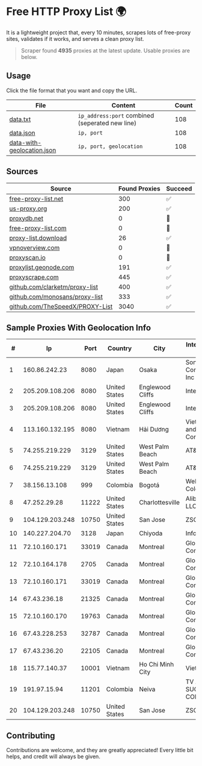 
# Free HTTP Proxy List 🌍

It is a lightweight project that, every 10 minutes, scrapes lots of free-proxy sites, validates if it works, and serves a clean proxy list.


> Scraper found **4935** proxies at the latest update. Usable proxies are below.

## Usage

Click the file format that you want and copy the URL.


|File|Content|Count|
|----|-------|-----|
|[data.txt](https://raw.githubusercontent.com/themiralay/Proxy-List-World/master/data.txt)|`ip_address:port` combined (seperated new line)|108|
|[data.json](https://raw.githubusercontent.com/themiralay/Proxy-List-World/master/data.json)|`ip, port`|108|
|[data-with-geolocation.json](https://raw.githubusercontent.com/themiralay/Proxy-List-World/master/data-with-geolocation.json)|`ip, port, geolocation`|108|

## Sources

|Source|Found Proxies|Succeed|
|------|-------------|-------|
|[free-proxy-list.net](https://free-proxy-list.net)|300|✅|
|[us-proxy.org](https://www.us-proxy.org)|200|✅|
|[proxydb.net](http://proxydb.net)|0|🚫|
|[free-proxy-list.com](https://free-proxy-list.com/?page=&port=&type%5B%5D=http&type%5B%5D=https&up_time=0&search=Search)|0|🚫|
|[proxy-list.download](https://www.proxy-list.download/HTTP)|26|✅|
|[vpnoverview.com](https://vpnoverview.com/privacy/anonymous-browsing/free-proxy-servers)|0|🚫|
|[proxyscan.io](https://www.proxyscan.io)|0|🚫|
|[proxylist.geonode.com](https://proxylist.geonode.com/api/proxy-list?limit=300&page=1&sort_by=lastChecked&sort_type=desc&protocols=http,https)|191|✅|
|[proxyscrape.com](https://api.proxyscrape.com/v2/?request=displayproxies&protocol=http&timeout=10000&country=all&ssl=all&anonymity=all)|445|✅|
|[github.com/clarketm/proxy-list](https://raw.githubusercontent.com/clarketm/proxy-list/master/proxy-list-raw.txt)|400|✅|
|[github.com/monosans/proxy-list](https://raw.githubusercontent.com/monosans/proxy-list/main/proxies/http.txt)|333|✅|
|[github.com/TheSpeedX/PROXY-List](https://raw.githubusercontent.com/TheSpeedX/PROXY-List/master/http.txt)|3040|✅|


## Sample Proxies With Geolocation Info

|#|Ip|Port|Country|City|Internet Service Provider|
|-|--|----|-------|----|-------------------------|
|1|160.86.242.23|8080|Japan|Osaka|Sony Network Communications Inc|
|2|205.209.108.206|8080|United States|Englewood Cliffs|Interserver, Inc|
|3|205.209.108.206|8080|United States|Englewood Cliffs|Interserver, Inc|
|4|113.160.132.195|8080|Vietnam|Hải Dương|VietNam Post and Telecom Corporation|
|5|74.255.219.229|3129|United States|West Palm Beach|AT&T Corp.|
|6|74.255.219.229|3129|United States|West Palm Beach|AT&T Corp.|
|7|38.156.13.108|999|Colombia|Bogotá|Web Master Colombia|
|8|47.252.29.28|11222|United States|Charlottesville|Alibaba.com LLC|
|9|104.129.203.248|10750|United States|San Jose|ZSCALER, INC.|
|10|140.227.204.70|3128|Japan|Chiyoda|InfoSphere|
|11|72.10.160.171|33019|Canada|Montreal|GloboTech Communications|
|12|72.10.164.178|2705|Canada|Montreal|GloboTech Communications|
|13|72.10.160.171|33019|Canada|Montreal|GloboTech Communications|
|14|67.43.236.18|21325|Canada|Montreal|GloboTech Communications|
|15|72.10.160.170|19763|Canada|Montreal|GloboTech Communications|
|16|67.43.228.253|32787|Canada|Montreal|GloboTech Communications|
|17|67.43.236.20|22105|Canada|Montreal|GloboTech Communications|
|18|115.77.140.37|10001|Vietnam|Ho Chi Minh City|Viettel Group|
|19|191.97.15.94|11201|Colombia|Neiva|TV AZTECA SUCURSAL COLOMBIA|
|20|104.129.203.248|10750|United States|San Jose|ZSCALER, INC.|



## Contributing

Contributions are welcome, and they are greatly appreciated! Every
little bit helps, and credit will always be given.

